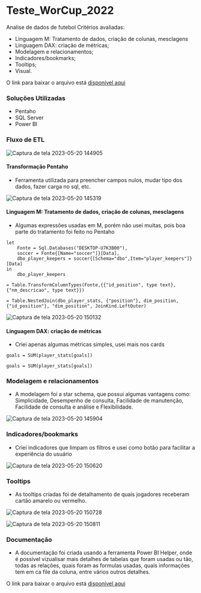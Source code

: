 # Teste_WorCup_2022
Analise de dados de futebol
Critérios avaliadas:
- Linguagem M: Tratamento de dados, criação de colunas, mesclagens
- Linguagem DAX: criação de métricas;
- Modelagem e relacionamentos;
- Indicadores/bookmarks;
- Tooltips;
- Visual.

O link para baixar o arquivo está [disponível aqui](https://onedrive.live.com/?id=7782EEBC0072CC7B%212329&cid=7782EEBC0072CC7B)



### Soluções Utilizadas

- Pentaho 
- SQL Server
- Power BI

### Fluxo de ETL

![Captura de tela 2023-05-20 144905](https://github.com/Mecoaliza/CEPE/assets/113151407/2f631301-3ada-48e1-a392-28740aa57e7f)


#### Transformação Pentaho

- Ferramenta utilizada para preencher campos nulos, mudar tipo dos dados, fazer carga no sql, etc.

![Captura de tela 2023-05-20 145319](https://github.com/Mecoaliza/CEPE/assets/113151407/21140b1d-b875-41db-b9be-b02142594286)


####  Linguagem M: Tratamento de dados, criação de colunas, mesclagens

- Algumas expressões usadas em M, porém não usei muitas, pois boa parte do tratamento foi feito no Pentaho

```
let
    Fonte = Sql.Databases("DESKTOP-U7K3B00"),
    soccer = Fonte{[Name="soccer"]}[Data],
    dbo_player_keepers = soccer{[Schema="dbo",Item="player_keepers"]}[Data]
in
    dbo_player_keepers
```
```
= Table.TransformColumnTypes(Fonte,{{"id_position", type text}, {"nm_descricao", type text}})
```
```
= Table.NestedJoin(dbo_player_stats, {"position"}, dim_position, {"id_position"}, "dim_position", JoinKind.LeftOuter)
```

![Captura de tela 2023-05-20 150132](https://github.com/Mecoaliza/CEPE/assets/113151407/449a8ab9-f77e-440f-8ff2-03d8295a2dff)

#### Linguagem DAX: criação de métricas

- Criei apenas algumas métricas simples, usei mais nos cards

```
goals = SUM(player_stats[goals]) 
```
```
goals = SUM(player_stats[goals]) 
```

### Modelagem e relacionamentos

- A modelagem foi a star schema, que possui algumas vantagens como: Simplicidade, Desempenho de consulta, Facilidade de manutenção,
Facilidade de consulta e análise e Flexibilidade.


![Captura de tela 2023-05-20 145904](https://github.com/Mecoaliza/CEPE/assets/113151407/8d4bb001-ddec-48cb-8114-676496423e86)

### Indicadores/bookmarks
- Criei indicadores que limpam os filtros e usei como botão para facilitar a experiência do usuário

![Captura de tela 2023-05-20 150620](https://github.com/Mecoaliza/CEPE/assets/113151407/fe706983-45c1-4850-90ab-506261096da5)

### Tooltips

- As tooltips criadas foi de detalhamento de quais jogadores receberam cartão amarelo ou vermelho.

![Captura de tela 2023-05-20 150728](https://github.com/Mecoaliza/CEPE/assets/113151407/22c4cfe1-c834-4c15-af75-0565968f5171)

![Captura de tela 2023-05-20 150811](https://github.com/Mecoaliza/CEPE/assets/113151407/15df1243-51f6-488a-8f05-c2deac01a3a6)


### Documentação 

- A documentação foi criada usando a ferramenta Power BI Helper, onde é possível vizualisar mais detalhes de tabelas que foram usadas ou tão, 
todas as relações, quais foram as formulas usadas, quais informações tem em ca file da coluna, entre vários outros detalhes.

O link para baixar o arquivo está [disponível aqui](file:///C:/Users/mecoa/AppData/Local/Microsoft/Windows/INetCache/IE/O9Z1BCA1/Futebol[2].htm)



